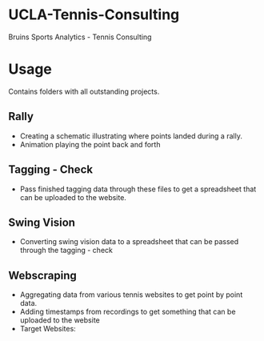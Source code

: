 # UCLA-Tennis-Consulting
Bruins Sports Analytics - Tennis Consulting 

# Usage
Contains folders with all outstanding projects. 

## Rally
* Creating a schematic illustrating where points landed during a rally.
* Animation playing the point back and forth

## Tagging - Check
* Pass finished tagging data through these files to get a spreadsheet that can be uploaded to the website.

## Swing Vision
* Converting swing vision data to a spreadsheet that can be passed through the tagging - check

## Webscraping
* Aggregating data from various tennis websites to get point by point data.
* Adding timestamps from recordings to get something that can be uploaded to the website
* Target Websites: 

